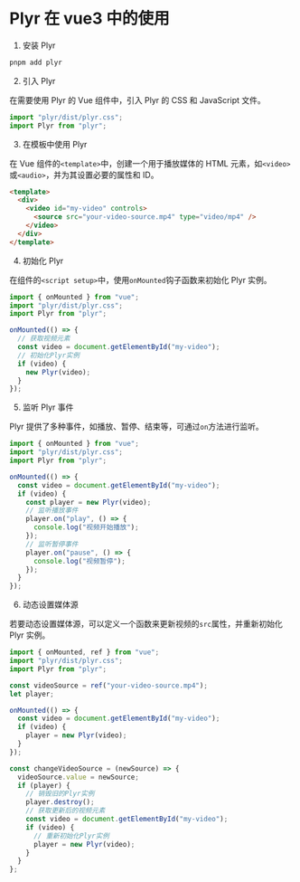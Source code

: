 # Plyr 在 vue3 中的使用

1. 安装 Plyr

```bash
pnpm add plyr
```

2. 引入 Plyr

在需要使用 Plyr 的 Vue 组件中，引入 Plyr 的 CSS 和 JavaScript 文件。

```javascript
import "plyr/dist/plyr.css";
import Plyr from "plyr";
```

3. 在模板中使用 Plyr

在 Vue 组件的`<template>`中，创建一个用于播放媒体的 HTML 元素，如`<video>`或`<audio>`，并为其设置必要的属性和 ID。

```html
<template>
  <div>
    <video id="my-video" controls>
      <source src="your-video-source.mp4" type="video/mp4" />
    </video>
  </div>
</template>
```

4. 初始化 Plyr

在组件的`<script setup>`中，使用`onMounted`钩子函数来初始化 Plyr 实例。

```javascript
import { onMounted } from "vue";
import "plyr/dist/plyr.css";
import Plyr from "plyr";

onMounted(() => {
  // 获取视频元素
  const video = document.getElementById("my-video");
  // 初始化Plyr实例
  if (video) {
    new Plyr(video);
  }
});
```

5. 监听 Plyr 事件

Plyr 提供了多种事件，如播放、暂停、结束等，可通过`on`方法进行监听。

```javascript
import { onMounted } from "vue";
import "plyr/dist/plyr.css";
import Plyr from "plyr";

onMounted(() => {
  const video = document.getElementById("my-video");
  if (video) {
    const player = new Plyr(video);
    // 监听播放事件
    player.on("play", () => {
      console.log("视频开始播放");
    });
    // 监听暂停事件
    player.on("pause", () => {
      console.log("视频暂停");
    });
  }
});
```

6. 动态设置媒体源

若要动态设置媒体源，可以定义一个函数来更新视频的`src`属性，并重新初始化 Plyr 实例。

```javascript
import { onMounted, ref } from "vue";
import "plyr/dist/plyr.css";
import Plyr from "plyr";

const videoSource = ref("your-video-source.mp4");
let player;

onMounted(() => {
  const video = document.getElementById("my-video");
  if (video) {
    player = new Plyr(video);
  }
});

const changeVideoSource = (newSource) => {
  videoSource.value = newSource;
  if (player) {
    // 销毁旧的Plyr实例
    player.destroy();
    // 获取更新后的视频元素
    const video = document.getElementById("my-video");
    if (video) {
      // 重新初始化Plyr实例
      player = new Plyr(video);
    }
  }
};
```
